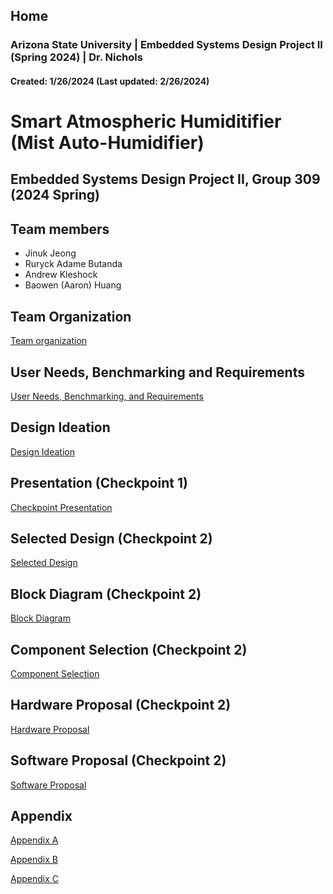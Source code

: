 Home
---
### Arizona State University | Embedded Systems Design Project II (Spring 2024) | Dr. Nichols
#### Created: 1/26/2024 (Last updated: 2/26/2024)

# Smart Atmospheric Humiditifier (Mist Auto-Humidifier)

## Embedded Systems Design Project II, Group 309 (2024 Spring) 



## Team members 

* Jinuk Jeong
* Ruryck Adame Butanda
* Andrew Kleshock
* Baowen (Aaron) Huang

## Team Organization


[Team organization](/Team_Organization.md)


## User Needs, Benchmarking and Requirements


[User Needs, Benchmarking, and Requirements](/User_needs_Benchmarking_Requirements.md)


## Design Ideation


[Design Ideation](/Design_Ideation.md)


## Presentation (Checkpoint 1)


[Checkpoint Presentation](/Presentation.md)


## Selected Design (Checkpoint 2)


[Selected Design](/Selected_Design.md)

## Block Diagram (Checkpoint 2)


[Block Diagram](/Block_Diagram.md)

## Component Selection (Checkpoint 2)


[Component Selection](/Component_Selection.md)


## Hardware Proposal (Checkpoint 2)


[Hardware Proposal](/Hardware_Proposal.md)


## Software Proposal (Checkpoint 2)

[Software Proposal](/Software_Proposal.md)

## Appendix

[Appendix A](/Appendix_A.md)

[Appendix B](/Appendix_B.md)

[Appendix C](/Appendix_C.md)
